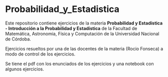 # Probabilidad_y_Estadistica

Este repositorio contiene ejercicios de la materia **Probabilidad y Estadística - Introducción a la Probabilidad y Estadística** de la Facultad de Matemática, 
Astronomia, Física y Computación de la Universidad Nacional de Córdoba.

Ejercicios resueltos por una de las docentes de la materia (Rocio Fonseca) a modo de control de los ejercicios.

Se tiene el pdf con los enunciados de los ejercicios y una notebook con algunos ejercicios.
